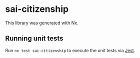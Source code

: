 # sai-citizenship

This library was generated with [Nx](https://nx.dev).

## Running unit tests

Run `nx test sai-citizenship` to execute the unit tests via [Jest](https://jestjs.io).

